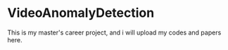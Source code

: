 # VideoAnomalyDetection 
This is my master's career project, and i will upload my codes and papers here.
